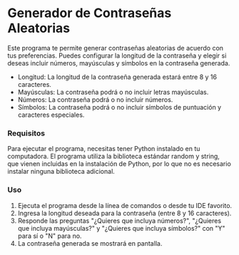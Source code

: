 # Generador de Contraseñas Aleatorias
Este programa te permite generar contraseñas aleatorias de acuerdo con tus preferencias. Puedes configurar la longitud de la contraseña y elegir si deseas incluir números, mayúsculas y símbolos en la contraseña generada.

- Longitud: La longitud de la contraseña generada estará entre 8 y 16 caracteres.
- Mayúsculas: La contraseña podrá o no incluir letras mayúsculas.
- Números: La contraseña podrá o no incluir números.
- Símbolos: La contraseña podrá o no incluir símbolos de puntuación y caracteres especiales.

### Requisitos
Para ejecutar el programa, necesitas tener Python instalado en tu computadora. El programa utiliza la biblioteca estándar random y string, que vienen incluidas en la instalación de Python, por lo que no es necesario instalar ninguna biblioteca adicional.

### Uso
1. Ejecuta el programa desde la línea de comandos o desde tu IDE favorito.
2. Ingresa la longitud deseada para la contraseña (entre 8 y 16 caracteres).
3. Responde las preguntas "¿Quieres que incluya números?", "¿Quieres que incluya mayúsculas?" y "¿Quieres que incluya símbolos?" con "Y" para sí o "N" para no.
4. La contraseña generada se mostrará en pantalla.
